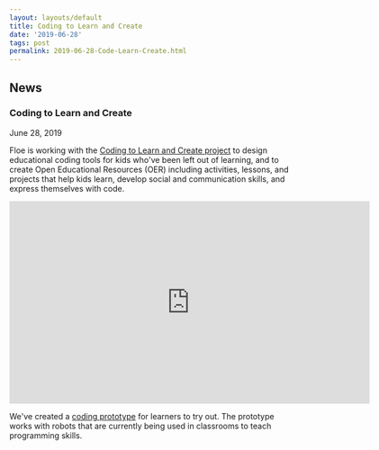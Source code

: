 ```yaml
---
layout: layouts/default
title: Coding to Learn and Create
date: '2019-06-28'
tags: post
permalink: 2019-06-28-Code-Learn-Create.html
---
```

<article class="floe-content floe-news-item">
                <h2> News </h2>
                <!-- BEGIN markup for news item -->
                <h3>Coding to Learn and Create</h3>
                <time class="floe-date" datetime="2019-06-28">June 28, 2019</time>
                <p>
                    Floe is working with the
                    <a href="https://codelearncreate.ca/">Coding to Learn and Create project</a>
                    to design educational coding tools for kids who've been left out of learning,
                    and to create Open Educational Resources (OER) including activities, lessons,
                    and projects that help kids learn, develop social and communication skills,
                    and express themselves with code.
                </p>
                <p>
                    <iframe width="640" height="360" src="https://www.youtube-nocookie.com/embed/G-l1Hh0KfK0?rel=0&amp;ecver=1" frameborder="0" allowfullscreen></iframe>
                </p>
                <p>
                    We've created a
                    <a href="https://prototype.codelearncreate.org/">coding prototype</a>
                    for learners to try out. The prototype works with robots that are currently
                    being used in classrooms to teach programming skills.
                </p>
            </article>
         <!-- END markup for news item -->

